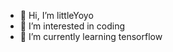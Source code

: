 - 👋 Hi, I’m littleYoyo
- 👀 I’m interested in coding
- 🌱 I’m currently learning tensorflow


<!---
Af928603997/Af928603997 is a ✨ special ✨ repository because its `README.md` (this file) appears on your GitHub profile.
You can click the Preview link to take a look at your changes.
--->

